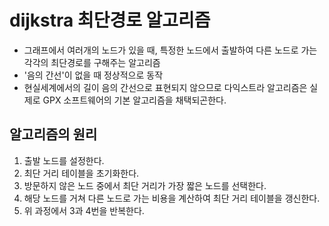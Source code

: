 # dijkstra 최단경로 알고리즘
* 그래프에서 여러개의 노드가 있을 때, 특정한 노드에서 출발하여 다른 노드로 가는 각각의 최단경로를 구해주는 알고리즘
* '음의 간선'이 없을 때 정상적으로 동작
* 현실세계에서의 길이 음의 간선으로 표현되지 않으므로 다익스트라 알고리즘은 실제로 GPX 소프트웨어의 기본 알고리즘을 채택되곤한다.

## 알고리즘의 원리
1. 출발 노드를 설정한다.
2. 최단 거리 테이블을 초기화한다.
3. 방문하지 않은 노드 중에서 최단 거리가 가장 짧은 노드를 선택한다.
4. 해당 노드를 거쳐 다른 노드로 가는 비용을 계산하여 최단 거리 테이블을 갱신한다.
5. 위 과정에서 3과 4번을 반복한다.